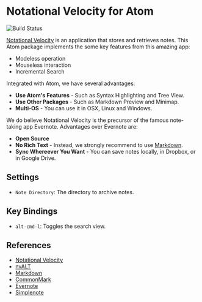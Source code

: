 # Notational Velocity for Atom

![[Build Status][3]][4]

[Notational Velocity][1] is an application that stores and retrieves notes. This Atom package implements the some key features from this amazing app:

- Modeless operation
- Mouseless interaction
- Incremental Search

Integrated with Atom, we have several advantages:

- __Use Atom's Features__ - Such as Syntax Highlighting and Tree View.
- __Use Other Packages__ - Such as Markdown Preview and Minimap.
- __Multi-OS__ - You can use it in OSX, Linux and Windows.

We do believe Notational Velocity is the precursor of the famous note-taking app Evernote. Advantages over Evernote are:

- __Open Source__
- __No Rich Text__ - Instead, we strongly recommend to use [Markdown][2].
- __Sync Whereever You Want__ - You can save notes locally, in Dropbox, or in Google Drive.

## Settings

- `Note Directory`: The directory to archive notes.

## Key Bindings

- `alt-cmd-l`: Toggles the search view.

## References

- [Notational Velocity](http://notational.net/)
- [nvALT](http://brettterpstra.com/projects/nvalt/)
- [Markdown](http://daringfireball.net/projects/markdown/)
- [CommonMark](http://commonmark.org/)
- [Evernote](https://evernote.com/)
- [Simplenote](http://simplenote.com/)

[1]: http://notational.net/
[2]: http://daringfireball.net/projects/markdown/syntax
[3]: https://travis-ci.org/seongjaelee/notational-velocity.svg?branch=master
[4]: https://travis-ci.org/seongjaelee/notational-velocity
